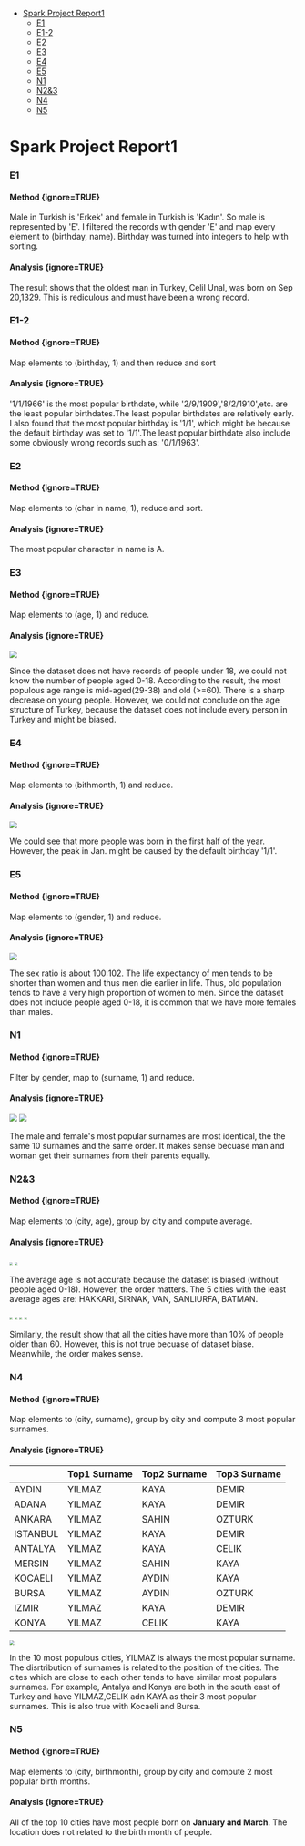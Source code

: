 
<!-- @import "[TOC]" {cmd="toc" depthFrom=1 depthTo=6 orderedList=false} -->

<!-- code_chunk_output -->

- [Spark Project Report1](#spark-project-report1)
    - [E1](#e1)
    - [E1-2](#e1-2)
    - [E2](#e2)
    - [E3](#e3)
    - [E4](#e4)
    - [E5](#e5)
    - [N1](#n1)
    - [N2&3](#n23)
    - [N4](#n4)
    - [N5](#n5)

<!-- /code_chunk_output -->

# Spark Project Report1
### E1

#### Method {ignore=TRUE}
Male in Turkish is 'Erkek' and female in Turkish is 'Kadın'. So male is represented by 'E'. I filtered the records with gender 'E' and map every element to (birthday, name). Birthday was turned into integers to help with sorting.
#### Analysis {ignore=TRUE}
The result shows that the oldest man in Turkey, Celil Unal, was born on Sep 20,1329. This is rediculous and must have been a wrong record.
### E1-2
#### Method {ignore=TRUE}
Map elements to (birthday, 1) and then reduce and sort
#### Analysis {ignore=TRUE}
'1/1/1966' is the most popular birthdate, while '2/9/1909','8/2/1910',etc. are the least popular birthdates.The least popular birthdates are relatively early. I also found that the most popular birthday is '1/1', which might be because the default birthday was set to '1/1'.The least popular birthdate also include some obviously wrong records such as: '0/1/1963'.
### E2
#### Method {ignore=TRUE}
Map elements to (char in name, 1), reduce and sort.
#### Analysis {ignore=TRUE}
The most popular character in name is A.

### E3
#### Method {ignore=TRUE}
Map elements to (age, 1) and reduce.
#### Analysis {ignore=TRUE}
<img src='pic/E3.png' style='zoom:80%'>

Since the dataset does not have records of people under 18, we could not know the number of people aged 0-18. According to the result, the most populous age range is mid-aged(29-38) and old (>=60). There is a sharp decrease on young people. However, we could not conclude on the age structure of Turkey, because the dataset does not include every person in Turkey and might be biased.

### E4
#### Method {ignore=TRUE}
Map elements to (bithmonth, 1) and reduce.
#### Analysis {ignore=TRUE}
<img src='pic/E4.png' style='zoom:80%'>

We could see that more people was born in the first half of the year. However, the peak in Jan. might be caused by the default birthday '1/1'.

### E5
#### Method {ignore=TRUE}
Map elements to (gender, 1) and reduce.
#### Analysis {ignore=TRUE}
<img src='pic/E5.png' style='zoom:80%'>

The sex ratio is about 100:102. The life expectancy of men tends to be shorter than women and thus men die earlier in life. Thus, old population tends to have a very high proportion of women to men. Since the dataset does not include people aged 0-18, it is common that we have more females than males.

### N1
#### Method {ignore=TRUE}
Filter by gender, map to (surname, 1) and reduce.
#### Analysis {ignore=TRUE}
<img src='pic/N1-1.png' style='zoom:80%'>
<img src='pic/N1-2.png' style='zoom:80%'>

The male and female's most popular surnames are most identical, the the same 10 surnames and the same order. It makes sense becuase man and woman get their surnames from their parents equally.


### N2&3
#### Method {ignore=TRUE}
Map elements to (city, age), group by city and compute average.
#### Analysis {ignore=TRUE}
<img src='pic/Average Age2.jpg' style='zoom:30%'>
<img src='pic/Average Age1.jpg' style='zoom:30%'>

The average age is not accurate because the dataset is biased (without people aged 0-18). However, the order matters. The 5 cities with the least average ages are: HAKKARI, SIRNAK, VAN, SANLIURFA, BATMAN.

<img src='pic/Percentage of Age>602.jpg' style='zoom:30%'>
<img src='pic/Percentage of Age>601.jpg' style='zoom:30%'>

<img src='pic/Percentage of Age>652.jpg' style='zoom:30%'>
<img src='pic/Percentage of Age>651.jpg' style='zoom:30%'>

Similarly, the result show that all the cities have more than 10% of people older than 60. However, this is not true becuase of dataset biase. Meanwhile, the order makes sense.

### N4
#### Method {ignore=TRUE}
Map elements to (city, surname), group by city and compute 3 most popular surnames.

#### Analysis {ignore=TRUE}
||Top1 Surname|Top2 Surname|Top3 Surname|
|---|---|---|---|
AYDIN |YILMAZ|KAYA|DEMIR|
ADANA |YILMAZ|KAYA|DEMIR|
ANKARA |YILMAZ|SAHIN|OZTURK|
ISTANBUL |YILMAZ|KAYA|DEMIR|
ANTALYA |YILMAZ|KAYA|CELIK|
MERSIN |YILMAZ|SAHIN|KAYA|
KOCAELI |YILMAZ|AYDIN|KAYA|
BURSA |YILMAZ|AYDIN|OZTURK|
IZMIR |YILMAZ|KAYA|DEMIR|
KONYA |YILMAZ|CELIK|KAYA|

<img src='pic/turkey-map.jpg' style='zoom:50%'>


In the 10 most populous cities, YILMAZ is always the most popular surname. The disrtribution of surnames is related to the position of the cities. The cites which are close to each other tends to have similar most populars surnames. For example, Antalya and Konya are both in the south east of Turkey and have YILMAZ,CELIK adn KAYA as their 3 most popular surnames. This is also true with Kocaeli and Bursa.

### N5
#### Method {ignore=TRUE}
Map elements to (city, birthmonth), group by city and compute 2 most popular birth months.
#### Analysis {ignore=TRUE}
All of the top 10 cities have most people born on **January and March**. The location does not related to the birth month of people.
